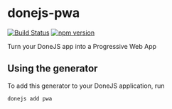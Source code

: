 # donejs-pwa

[![Build Status](https://travis-ci.org/donejs/donejs-pwa.svg?branch=master)](https://travis-ci.org/donejs/donejs-pwa)
[![npm version](https://badge.fury.io/js/donejs-pwa.svg)](http://badge.fury.io/js/donejs-pwa)

Turn your DoneJS app into a Progressive Web App

## Using the generator

To add this generator to your DoneJS application, run

```
donejs add pwa
```
